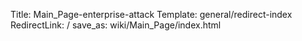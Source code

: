 Title: Main_Page-enterprise-attack
Template: general/redirect-index
RedirectLink: /
save_as: wiki/Main_Page/index.html